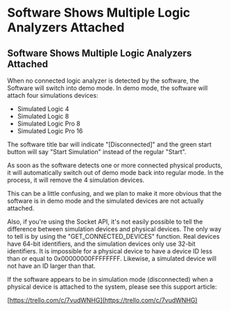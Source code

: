 # Software Shows Multiple Logic Analyzers Attached

## Software Shows Multiple Logic Analyzers Attached

When no connected logic analyzer is detected by the software, the Software will switch into demo mode. In demo mode, the software will attach four simulations devices:

* Simulated Logic 4
* Simulated Logic 8
* Simulated Logic Pro 8
* Simulated Logic Pro 16

The software title bar will indicate "\[Disconnected\]" and the green start button will say "Start Simulation" instead of the regular "Start".

As soon as the software detects one or more connected physical products, it will automatically switch out of demo mode back into regular mode. In the process, it will remove the 4 simulation devices.

This can be a little confusing, and we plan to make it more obvious that the software is in demo mode and the simulated devices are not actually attached.

Also, if you're using the Socket API, it's not easily possible to tell the difference between simulation devices and physical devices. The only way to tell is by using the "GET\_CONNECTED\_DEVICES" function. Real devices have 64-bit identifiers, and the simulation devices only use 32-bit identifiers. It is impossible for a physical device to have a device ID less than or equal to 0x00000000FFFFFFFF. Likewise, a simulated device will not have an ID larger than that.

If the software appears to be in simulation mode \(disconnected\) when a physical device is attached to the system, please see this support article:

[https://trello.com/c/7vudWNHG](https://trello.com/c/7vudWNHG)

